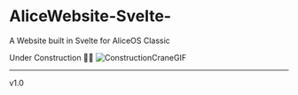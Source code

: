# AliceWebsite-Svelte-
A Website built in Svelte for AliceOS  Classic 

Under Construction 👨‍🚒
![ConstructionCraneGIF](https://user-images.githubusercontent.com/93813737/147806427-b8eb95ea-acef-4d78-bf89-825ffa2d32d2.gif)




______________________




v1.0 

